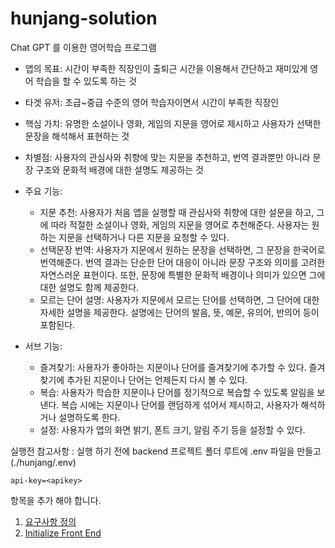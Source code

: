 # hunjang-solution
Chat GPT 를 이용한 영어학습 프로그램

- 앱의 목표: 시간이 부족한 직장인이 출퇴근 시간을 이용해서 간단하고 재미있게 영어 학습을 할 수 있도록 하는 것
- 타겟 유저: 초급~중급 수준의 영어 학습자이면서 시간이 부족한 직장인
- 핵심 가치: 유명한 소설이나 영화, 게임의 지문을 영어로 제시하고 사용자가 선택한 문장을 해석해서 표현하는 것
- 차별점: 사용자의 관심사와 취향에 맞는 지문을 추천하고, 번역 결과뿐만 아니라 문장 구조와 문화적 배경에 대한 설명도 제공하는 것
- 주요 기능:
  - 지문 추천: 사용자가 처음 앱을 실행할 때 관심사와 취향에 대한 설문을 하고, 그에 따라 적절한 소설이나 영화, 게임의 지문을 영어로 추천해준다. 사용자는 원하는 지문을 선택하거나 다른 지문을 요청할 수 있다.
  - 선택문장 번역: 사용자가 지문에서 원하는 문장을 선택하면, 그 문장을 한국어로 번역해준다. 번역 결과는 단순한 단어 대응이 아니라 문장 구조와 의미를 고려한 자연스러운 표현이다. 또한, 문장에 특별한 문화적 배경이나 의미가 있으면 그에 대한 설명도 함께 제공한다.
  - 모르는 단어 설명: 사용자가 지문에서 모르는 단어를 선택하면, 그 단어에 대한 자세한 설명을 제공한다. 설명에는 단어의 발음, 뜻, 예문, 유의어, 반의어 등이 포함된다.

- 서브 기능:
  - 즐겨찾기: 사용자가 좋아하는 지문이나 단어를 즐겨찾기에 추가할 수 있다. 즐겨찾기에 추가된 지문이나 단어는 언제든지 다시 볼 수 있다.
  - 복습: 사용자가 학습한 지문이나 단어를 정기적으로 복습할 수 있도록 알림을 보낸다. 복습 시에는 지문이나 단어를 랜덤하게 섞어서 제시하고, 사용자가 해석하거나 설명하도록 한다.
  - 설정: 사용자가 앱의 화면 밝기, 폰트 크기, 알림 주기 등을 설정할 수 있다.

실행전 참고사항 : 실행 하기 전에 backend 프로젝트 폴더 루트에 .env 파일을 만들고 (./hunjang/.env)
```
api-key=<apikey>
```
항목을 추가 해야 합니다.

1. [요구사항 정의](./documents/requirements.md)
1. [Initialize Front End](./documents/scafold.md)
